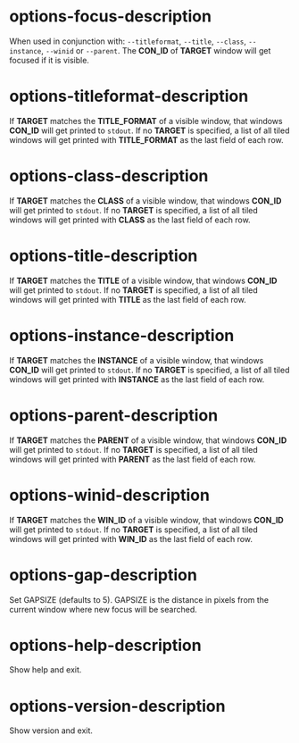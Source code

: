 # options-focus-description

When used in conjunction with: `--titleformat`, `--title`, `--class`, `--instance`, `--winid` or `--parent`. The **CON_ID** of **TARGET** window will get focused if it is visible.

# options-titleformat-description

If **TARGET** matches the **TITLE_FORMAT** of a visible window, that windows 
**CON_ID** will get printed to `stdout`.
If no **TARGET** is specified, a list of all tiled windows will get printed with 
**TITLE_FORMAT** as the last field of each row. 

# options-class-description

If **TARGET** matches the **CLASS** of a visible window, that windows 
**CON_ID** will get printed to `stdout`.
If no **TARGET** is specified, a list of all tiled windows will get printed with 
**CLASS** as the last field of each row.

# options-title-description

If **TARGET** matches the **TITLE** of a visible window, that windows 
**CON_ID** will get printed to `stdout`.
If no **TARGET** is specified, a list of all tiled windows will get printed with 
**TITLE** as the last field of each row.

# options-instance-description

If **TARGET** matches the **INSTANCE** of a visible window, that windows 
**CON_ID** will get printed to `stdout`.
If no **TARGET** is specified, a list of all tiled windows will get printed with 
**INSTANCE** as the last field of each row.

# options-parent-description

If **TARGET** matches the **PARENT** of a visible window, that windows 
**CON_ID** will get printed to `stdout`.
If no **TARGET** is specified, a list of all tiled windows will get printed with 
**PARENT** as the last field of each row.

# options-winid-description

If **TARGET** matches the **WIN_ID** of a visible window, that windows 
**CON_ID** will get printed to `stdout`.
If no **TARGET** is specified, a list of all tiled windows will get printed with 
**WIN_ID** as the last field of each row.


# options-gap-description

Set GAPSIZE (defaults to 5). GAPSIZE is the distance in pixels from the current window where new focus will be searched.  

# options-help-description
Show help and exit.

# options-version-description
Show version and exit.
